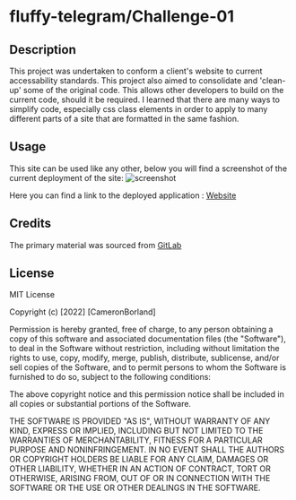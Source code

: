 # fluffy-telegram/Challenge-01

## Description

This project was undertaken to conform a client's website to current accessability standards. This project also aimed to consolidate and 'clean-up' some of the original code. This allows other developers to build on the current code, should it be required. I learned that there are many ways to simplify code, especially css class elements in order to apply to many different parts of a site that are formatted in the same fashion.
 
## Usage

This site can be used like any other, below you will find a screenshot of the current deployment of the site:
![screenshot](../fluffy-telegram/assets/images/screenshot.png)

Here you can find a link to the deployed application : [Website](https://borthvader.github.io/fluffy-telegram/)

## Credits

The primary material was sourced from [GitLab](https://utoronto.bootcampcontent.com/utoronto-bootcamp/UTOR-VIRT-FSF-FT-05-2022-U-LOLC/-/tree/main/01-HTML-Git-CSS/02-Challenge)

## License 

MIT License

Copyright (c) [2022] [CameronBorland]

Permission is hereby granted, free of charge, to any person obtaining a copy
of this software and associated documentation files (the "Software"), to deal
in the Software without restriction, including without limitation the rights
to use, copy, modify, merge, publish, distribute, sublicense, and/or sell
copies of the Software, and to permit persons to whom the Software is
furnished to do so, subject to the following conditions:

The above copyright notice and this permission notice shall be included in all
copies or substantial portions of the Software.

THE SOFTWARE IS PROVIDED "AS IS", WITHOUT WARRANTY OF ANY KIND, EXPRESS OR
IMPLIED, INCLUDING BUT NOT LIMITED TO THE WARRANTIES OF MERCHANTABILITY,
FITNESS FOR A PARTICULAR PURPOSE AND NONINFRINGEMENT. IN NO EVENT SHALL THE
AUTHORS OR COPYRIGHT HOLDERS BE LIABLE FOR ANY CLAIM, DAMAGES OR OTHER
LIABILITY, WHETHER IN AN ACTION OF CONTRACT, TORT OR OTHERWISE, ARISING FROM,
OUT OF OR IN CONNECTION WITH THE SOFTWARE OR THE USE OR OTHER DEALINGS IN THE
SOFTWARE.
